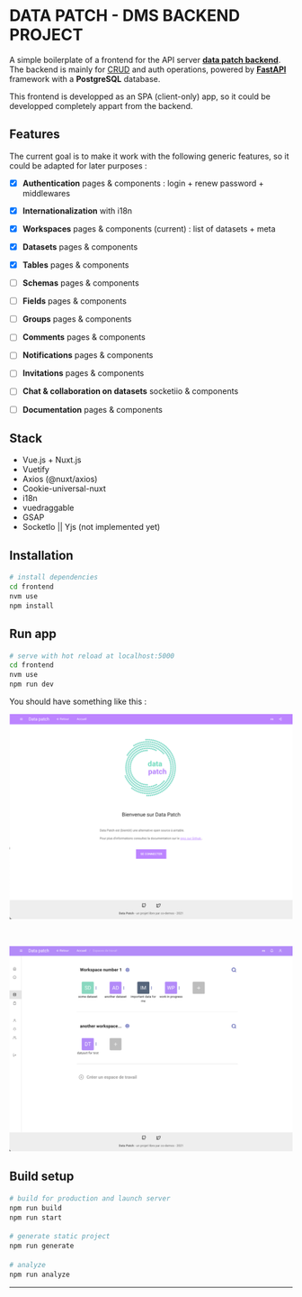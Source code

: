 # DATA PATCH - DMS BACKEND PROJECT

A simple boilerplate of a frontend for the API server **[data patch backend][datapatch-back]**. The backend is mainly for [CRUD][CRUD_def] and auth operations, powered by **[FastAPI][fastapi]** framework with a **PostgreSQL** database. 

This frontend is developped as an SPA (client-only) app, so it could be developped completely appart from the backend.

## Features

The current goal is to make it work with the following generic features, so it could be adapted for later purposes :

- [x] **Authentication** pages & components : login + renew password + middlewares
- [x] **Internationalization** with i18n
- [x] **Workspaces** pages & components (current) : list of datasets + meta
- [x] **Datasets** pages & components
- [x] **Tables** pages & components
- [ ] **Schemas** pages & components
- [ ] **Fields** pages & components
- [ ] **Groups** pages & components
- [ ] **Comments** pages & components
- [ ] **Notifications** pages & components
- [ ] **Invitations** pages & components
- [ ] **Chat & collaboration on datasets** socketiio & components
- [ ] **Documentation** pages & components


## Stack

- Vue.js + Nuxt.js
- Vuetify
- Axios (@nuxt/axios)
- Cookie-universal-nuxt
- i18n
- vuedraggable
- GSAP
- SocketIo || Yjs (not implemented yet)


## Installation

```bash
# install dependencies
cd frontend
nvm use
npm install
```

## Run app

```bash
# serve with hot reload at localhost:5000
cd frontend
nvm use
npm run dev
```

You should have something like this :

![screenshot-landing](./docs/statics/screenshot-front-landing-1.png)

<br>

![screenshot-workspaces](./docs/statics/screenshot-front-workspaces-1.png)


## Build setup

```bash
# build for production and launch server
npm run build
npm run start

# generate static project
npm run generate

# analyze
npm run analyze
```

---


[datapatch-back]:https://github.com/co-demos/fastapi-boilerplate

[CRUD_def]:https://en.wikipedia.org/wiki/Create,_read,_update_and_delete
[fastapi]:https://fastapi.tiangolo.com/
[fastapi-tuto]:https://fastapi.tiangolo.com/tutorial/
[fastapi-boilerplate]:https://github.com/tiangolo/full-stack-fastapi-postgresql
[MK-fast]:https://www.youtube.com/watch?v=HnJEiTx0feE&list=PL_9Bx_sxJkROtrlVTsGiuu-NtO_BmUfkB

[pipenv]:https://pipenv-fork.readthedocs.io/en/latest/basics.html
[alembic]:https://alembic.sqlalchemy.org/en/latest/
[pytest]:https://docs.pytest.org/en/stable/
[fastapi-tests]:https://fastapi.tiangolo.com/tutorial/testing/

[roadmap-beta]:https://github.com/co-demos/fastapi-boilerplate/projects/1

[baserow]:https://baserow.io/
[airtable]:https://airtable.com/

